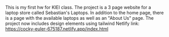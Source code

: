 This is my first hw for KIEI class.
The project is a 3 page website for a laptop store called Sebastian's Laptops.
In addition to the home page, there is a page with the available laptops as well as an "About Us" page.
The project now includes design elements using tailwind
Netlify link: https://cocky-euler-675187.netlify.app/index.html